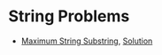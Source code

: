 # String Problems

* [Maximum String Substring](https://leetcode.com/problems/last-substring-in-lexicographical-order/submissions/), [Solution](Solution/maxsub.cpp)